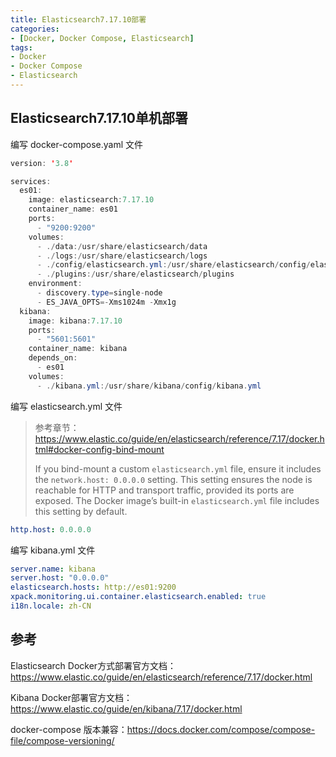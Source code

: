 ```yaml
---
title: Elasticsearch7.17.10部署
categories:
- [Docker, Docker Compose, Elasticsearch]
tags:
- Docker
- Docker Compose
- Elasticsearch
---
```




## Elasticsearch7.17.10单机部署

编写 docker-compose.yaml 文件

```java
version: '3.8'

services:
  es01:
    image: elasticsearch:7.17.10
    container_name: es01
    ports:
      - "9200:9200"
    volumes:
      - ./data:/usr/share/elasticsearch/data
      - ./logs:/usr/share/elasticsearch/logs
      - ./config/elasticsearch.yml:/usr/share/elasticsearch/config/elasticsearch.yml
      - ./plugins:/usr/share/elasticsearch/plugins
    environment:
      - discovery.type=single-node
      - ES_JAVA_OPTS=-Xms1024m -Xmx1g
  kibana:
    image: kibana:7.17.10
    ports:
      - "5601:5601"
    container_name: kibana
    depends_on:
      - es01
    volumes:
      - ./kibana.yml:/usr/share/kibana/config/kibana.yml
```

编写 elasticsearch.yml 文件

> 参考章节：https://www.elastic.co/guide/en/elasticsearch/reference/7.17/docker.html#docker-config-bind-mount
>
> If you bind-mount a custom `elasticsearch.yml` file, ensure it includes the `network.host: 0.0.0.0` setting. This setting ensures the node is reachable for HTTP and transport traffic, provided its ports are exposed. The Docker image’s built-in `elasticsearch.yml` file includes this setting by default.

```yaml
http.host: 0.0.0.0
```

编写 kibana.yml 文件

```yaml
server.name: kibana
server.host: "0.0.0.0"
elasticsearch.hosts: http://es01:9200
xpack.monitoring.ui.container.elasticsearch.enabled: true
i18n.locale: zh-CN
```

## 参考

Elasticsearch Docker方式部署官方文档：https://www.elastic.co/guide/en/elasticsearch/reference/7.17/docker.html

Kibana Docker部署官方文档：https://www.elastic.co/guide/en/kibana/7.17/docker.html

docker-compose 版本兼容：https://docs.docker.com/compose/compose-file/compose-versioning/